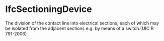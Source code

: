 IfcSectioningDevice
===================
The division of the contact line into electrical sections, each of which may
be isolated from the adjacent sections e.g. by means of a switch.(UIC R
791-2006)


